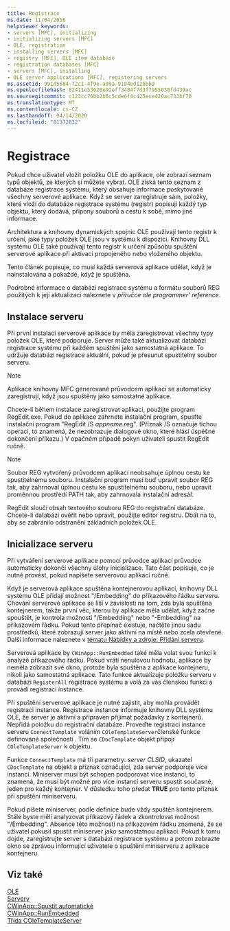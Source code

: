 ```yaml
---
title: Registrace
ms.date: 11/04/2016
helpviewer_keywords:
- servers [MFC], initializing
- initializing servers [MFC]
- OLE, registration
- installing servers [MFC]
- registry [MFC], OLE item database
- registration databases [MFC]
- servers [MFC], installing
- OLE server applications [MFC], registering servers
ms.assetid: 991d5684-72c1-4f9e-a09a-9184ed12bbb9
ms.openlocfilehash: 82411e53620e92eff3484f7d3f7955030fd439ac
ms.sourcegitcommit: c123cc76bb2b6c5cde6f4c425ece420ac733bf70
ms.translationtype: MT
ms.contentlocale: cs-CZ
ms.lasthandoff: 04/14/2020
ms.locfileid: "81372832"
---
```

# <a name="registration"></a>Registrace

Pokud chce uživatel vložit položku OLE do aplikace, ole zobrazí seznam typů objektů, ze kterých si můžete vybrat. OLE získá tento seznam z databáze registrace systému, který obsahuje informace poskytované všechny serverové aplikace. Když se server zaregistruje sám, položky, které vloží do databáze registrace systému (registr) popisují každý typ objektu, který dodává, přípony souborů a cestu k sobě, mimo jiné informace.

Architektura a knihovny dynamických spojnic OLE používají tento registr k určení, jaké typy položek OLE jsou v systému k dispozici. Knihovny DLL systému OLE také používají tento registr k určení způsobu spuštění serverové aplikace při aktivaci propojeného nebo vloženého objektu.

Tento článek popisuje, co musí každá serverová aplikace udělat, když je nainstalována a pokaždé, když je spuštěna.

Podrobné informace o databázi registrace systému a formátu souborů REG použitých k její aktualizaci naleznete v *příručce ole programmer' reference*.

## <a name="server-installation"></a><a name="_core_server_installation"></a>Instalace serveru

Při první instalaci serverové aplikace by měla zaregistrovat všechny typy položek OLE, které podporuje. Server může také aktualizovat databázi registrace systému při každém spuštění jako samostatná aplikace. To udržuje databázi registrace aktuální, pokud je přesunut spustitelný soubor serveru.

> [!NOTE]
> Aplikace knihovny MFC generované průvodcem aplikací se automaticky zaregistrují, když jsou spuštěny jako samostatné aplikace.

Chcete-li během instalace zaregistrovat aplikaci, použijte program RegEdit.exe. Pokud do aplikace zahrnete instalační program, spusťte instalační program "RegEdit /S *appname*.reg". (Příznak /S označuje tichou operaci, to znamená, že nezobrazuje dialogové okno, které hlásí úspěšné dokončení příkazu.) V opačném případě pokyn uživateli spustit RegEdit ručně.

> [!NOTE]
> Soubor REG vytvořený průvodcem aplikací neobsahuje úplnou cestu ke spustitelnému souboru. Instalační program musí buď upravit soubor REG tak, aby zahrnoval úplnou cestu ke spustitelnému souboru, nebo upravit proměnnou prostředí PATH tak, aby zahrnovala instalační adresář.

RegEdit sloučí obsah textového souboru REG do registrační databáze. Chcete-li databázi ověřit nebo opravit, použijte editor registru. Dbát na to, aby se zabránilo odstranění základních položek OLE.

## <a name="server-initialization"></a><a name="_core_server_initialization"></a>Inicializace serveru

Při vytváření serverové aplikace pomocí průvodce aplikací průvodce automaticky dokončí všechny úlohy inicializace. Tato část popisuje, co je nutné provést, pokud napíšete serverovou aplikaci ručně.

Když je serverová aplikace spuštěna kontejnerovou aplikací, knihovny DLL systému OLE přidají možnost "/Embedding" do příkazového řádku serveru. Chování serverové aplikace se liší v závislosti na tom, zda byla spuštěna kontejnerem, takže první věc, kterou by aplikace měla udělat, když začne spouštět, je kontrola možnosti "/Embedding" nebo "-Embedding" na příkazovém řádku. Pokud tento přepínač existuje, načtěte jinou sadu prostředků, které zobrazují server jako aktivní na místě nebo zcela otevřené. Další informace naleznete v [tématu Nabídky a zdroje: Přidání serveru](../mfc/menus-and-resources-server-additions.md).

Serverová aplikace by `CWinApp::RunEmbedded` také měla volat svou funkci k analýzě příkazového řádku. Pokud vrátí nenulovou hodnotu, aplikace by neměla zobrazit své okno, protože byla spuštěna z aplikace kontejneru, nikoli jako samostatná aplikace. Tato funkce aktualizuje položku serveru v databázi `RegisterAll` registrace systému a volá za vás členskou funkci a provádí registraci instance.

Při spuštění serverové aplikace je nutné zajistit, aby mohla provádět registraci instance. Registrace instance informuje knihovny DLL systému OLE, že server je aktivní a připraven přijímat požadavky z kontejnerů. Nepřidá položku do registrační databáze. Proveďte registraci instance serveru `ConnectTemplate` voláním `COleTemplateServer`členské funkce definované společností . Tím se `CDocTemplate` objekt připojí `COleTemplateServer` k objektu.

Funkce `ConnectTemplate` má tři parametry: *server CLSID*, ukazatel `CDocTemplate` na objekt a příznak označující, zda server podporuje více instancí. Miniserver musí být schopen podporovat více instancí, to znamená, že musí být možné pro více instancí serveru spustit současně, jeden pro každý kontejner. V důsledku toho předat **TRUE** pro tento příznak při spuštění miniserveru.

Pokud píšete miniserver, podle definice bude vždy spuštěn kontejnerem. Stále byste měli analyzovat příkazový řádek a zkontrolovat možnost "/Embedding". Absence této možnosti na příkazovém řádku znamená, že se uživatel pokusil spustit miniserver jako samostatnou aplikaci. Pokud k tomu dojde, zaregistrujte server s databází registrace systému a potom zobrazte okno se zprávou informující uživatele o spuštění miniserveru z aplikace kontejneru.

## <a name="see-also"></a>Viz také

[OLE](../mfc/ole-in-mfc.md)<br/>
[Servery](../mfc/servers.md)<br/>
[CWinApp::Spustit automatické](../mfc/reference/cwinapp-class.md#runautomated)<br/>
[CWinApp::RunEmbedded](../mfc/reference/cwinapp-class.md#runembedded)<br/>
[Třída COleTemplateServer](../mfc/reference/coletemplateserver-class.md)
